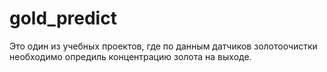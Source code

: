 # gold_predict
Это один из учебных проектов, где по данным датчиков золотоочистки необходимо опредиль концентрацию золота на выходе.
